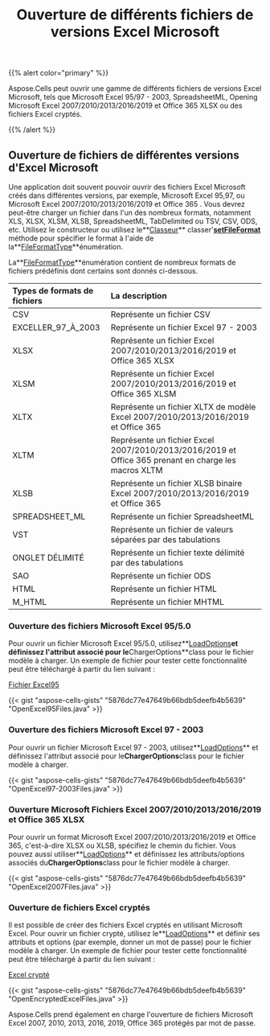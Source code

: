﻿---
title: Ouverture de différents fichiers de versions Excel Microsoft
type: docs
weight: 20
url: /fr/java/opening-different-microsoft-excel-versions-files/
---
{{% alert color="primary" %}}

Aspose.Cells peut ouvrir une gamme de différents fichiers de versions Excel Microsoft, tels que Microsoft Excel 95/97 - 2003, SpreadsheetML, Opening Microsoft Excel 2007/2010/2013/2016/2019 et Office 365 XLSX ou des fichiers Excel cryptés.

{{% /alert %}}

## **Ouverture de fichiers de différentes versions d'Excel Microsoft**

 Une application doit souvent pouvoir ouvrir des fichiers Excel Microsoft créés dans différentes versions, par exemple, Microsoft Excel 95,97, ou Microsoft Excel 2007/2010/2013/2016/2019 et Office 365 . Vous devrez peut-être charger un fichier dans l'un des nombreux formats, notamment XLS, XLSX, XLSM, XLSB, SpreadsheetML, TabDelimited ou TSV, CSV, ODS, etc. Utilisez le constructeur ou utilisez le**[Classeur](https://reference.aspose.com/cells/java/com.aspose.cells/Workbook)** classer'**[setFileFormat](https://reference.aspose.com/cells/java/com.aspose.cells/workbook#FileFormat)** méthode pour spécifier le format à l'aide de la**[FileFormatType](https://reference.aspose.com/cells/java/com.aspose.cells/FileFormatType)**énumération.

 La**[FileFormatType](https://reference.aspose.com/cells/java/com.aspose.cells/FileFormatType)**énumération contient de nombreux formats de fichiers prédéfinis dont certains sont donnés ci-dessous.

|**Types de formats de fichiers**|**La description**|
|:- |:- |
|CSV|Représente un fichier CSV|
|EXCELLER_97_À_2003|Représente un fichier Excel 97 - 2003|
|XLSX|Représente un fichier Excel 2007/2010/2013/2016/2019 et Office 365 XLSX|
|XLSM|Représente un fichier Excel 2007/2010/2013/2016/2019 et Office 365 XLSM|
|XLTX|Représente un fichier XLTX de modèle Excel 2007/2010/2013/2016/2019 et Office 365|
|XLTM|Représente un fichier Excel 2007/2010/2013/2016/2019 et Office 365 prenant en charge les macros XLTM|
|XLSB|Représente un fichier XLSB binaire Excel 2007/2010/2013/2016/2019 et Office 365|
|SPREADSHEET_ML|Représente un fichier SpreadsheetML|
|VST|Représente un fichier de valeurs séparées par des tabulations|
|ONGLET DÉLIMITÉ|Représente un fichier texte délimité par des tabulations|
|SAO|Représente un fichier ODS|
|HTML|Représente un fichier HTML|
|M_HTML|Représente un fichier MHTML|

### **Ouverture des fichiers Microsoft Excel 95/5.0**

Pour ouvrir un fichier Microsoft Excel 95/5.0, utilisez**[LoadOptions](https://reference.aspose.com/cells/java/com.aspose.cells/LoadOptions)**et définissez l'attribut associé pour le**ChargerOptions**class pour le fichier modèle à charger. Un exemple de fichier pour tester cette fonctionnalité peut être téléchargé à partir du lien suivant :

[Fichier Excel95](Excel95.xls)

{{< gist "aspose-cells-gists" "5876dc77e47649b66bdb5deefb4b5639" "OpenExcel95Files.java" >}}

### **Ouverture des fichiers Microsoft Excel 97 - 2003**

 Pour ouvrir un fichier Microsoft Excel 97 - 2003, utilisez**[LoadOptions](https://reference.aspose.com/cells/java/com.aspose.cells/LoadOptions)** et définissez l'attribut associé pour le**ChargerOptions**class pour le fichier modèle à charger.

{{< gist "aspose-cells-gists" "5876dc77e47649b66bdb5deefb4b5639" "OpenExcel97-2003Files.java" >}}

### **Ouverture Microsoft Fichiers Excel 2007/2010/2013/2016/2019 et Office 365 XLSX**

 Pour ouvrir un format Microsoft Excel 2007/2010/2013/2016/2019 et Office 365, c'est-à-dire XLSX ou XLSB, spécifiez le chemin du fichier. Vous pouvez aussi utiliser**[LoadOptions](https://reference.aspose.com/cells/java/com.aspose.cells/LoadOptions)** et définissez les attributs/options associés du**ChargerOptions**class pour le fichier modèle à charger.

{{< gist "aspose-cells-gists" "5876dc77e47649b66bdb5deefb4b5639" "OpenExcel2007Files.java" >}}

### **Ouverture de fichiers Excel cryptés**

 Il est possible de créer des fichiers Excel cryptés en utilisant Microsoft Excel. Pour ouvrir un fichier crypté, utilisez le**[LoadOptions](https://reference.aspose.com/cells/java/com.aspose.cells/LoadOptions)** et définir ses attributs et options (par exemple, donner un mot de passe) pour le fichier modèle à charger.
Un exemple de fichier pour tester cette fonctionnalité peut être téléchargé à partir du lien suivant :

[Excel crypté](EncryptedExcel.xlsx)

{{< gist "aspose-cells-gists" "5876dc77e47649b66bdb5deefb4b5639" "OpenEncryptedExcelFiles.java" >}}

Aspose.Cells prend également en charge l'ouverture de fichiers Microsoft Excel 2007, 2010, 2013, 2016, 2019, Office 365 protégés par mot de passe.
